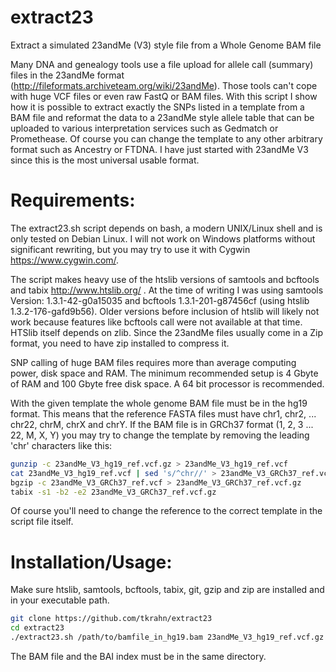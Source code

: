 # extract23
Extract a simulated 23andMe (V3) style file from a Whole Genome BAM file

Many DNA and genealogy tools use a file upload for allele call (summary) files in the 23andMe format (http://fileformats.archiveteam.org/wiki/23andMe). Those tools can't cope with huge VCF files or even raw FastQ or BAM files. With this script I show how it is possible to extract exactly the SNPs listed in a template from a BAM file and reformat the data to a 23andMe style allele table that can be uploaded to various interpretation services such as Gedmatch or Promethease. Of course you can change the template to any other arbitrary format such as Ancestry or FTDNA. I have just started with 23andMe V3 since this is the most universal usable format.


# Requirements:

The extract23.sh script depends on bash, a modern UNIX/Linux shell and is only tested on Debian Linux. I will not work on Windows platforms without significant rewriting, but you may try to use it with Cygwin https://www.cygwin.com/.

The script makes heavy use of the htslib versions of samtools and bcftools and tabix http://www.htslib.org/ . At the time of writing I was using samtools Version: 1.3.1-42-g0a15035 and bcftools 1.3.1-201-g87456cf (using htslib 1.3.2-176-gafd9b56). Older versions before inclusion of htslib will likely not work because features like bcftools call were not available at that time. HTSlib itself depends on zlib. Since the 23andMe files usually come in a Zip format, you need to have zip installed to compress it.

SNP calling of huge BAM files requires more than average computing power, disk space and RAM. The minimum recommended setup is 4 Gbyte of RAM and 100 Gbyte free disk space. A 64 bit processor is recommended.

With the given template the whole genome BAM file must be in the hg19 format. This means that the reference FASTA files must have chr1, chr2, ... chr22, chrM, chrX and chrY. If the BAM file is in GRCh37 format (1, 2, 3 ... 22, M, X, Y) you may try to change the template by removing the leading 'chr' characters like this:

```bash
gunzip -c 23andMe_V3_hg19_ref.vcf.gz > 23andMe_V3_hg19_ref.vcf
cat 23andMe_V3_hg19_ref.vcf | sed 's/^chr//' > 23andMe_V3_GRCh37_ref.vcf
bgzip -c 23andMe_V3_GRCh37_ref.vcf > 23andMe_V3_GRCh37_ref.vcf.gz
tabix -s1 -b2 -e2 23andMe_V3_GRCh37_ref.vcf.gz
```

Of course you'll need to change the reference to the correct template in the script file itself.


# Installation/Usage:

Make sure htslib, samtools, bcftools, tabix, git, gzip and zip are installed and in your executable path.

```bash
git clone https://github.com/tkrahn/extract23
cd extract23
./extract23.sh /path/to/bamfile_in_hg19.bam 23andMe_V3_hg19_ref.vcf.gz
```

The BAM file and the BAI index must be in the same directory.

